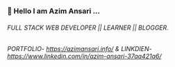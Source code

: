 ### 👋 Hello I am Azim Ansari ...
###### FULL STACK WEB DEVELOPER || LEARNER || BLOGGER.
###### PORTFOLIO- https://azimansari.info/                  &                  LINKDIEN- https://www.linkedin.com/in/azim-ansari-37aa421a6/
<!--
**azim-ansari-au9/azim-ansari-au9** is a ✨ _special_ ✨ repository because its `README.md` (this file) appears on your GitHub profile.

Here are some ideas to get you started:

- 🔭 I’m currently working on ...
- 🌱 I’m currently learning ...
- 👯 I’m looking to collaborate on ...
- 🤔 I’m looking for help with ...
- 💬 Ask me about ...
- 📫 How to reach me: ...
- 😄 Pronouns: ...
- ⚡ Fun fact: ...
-->
